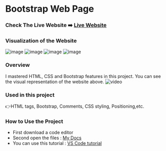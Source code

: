 # Bootstrap Web Page


### Check The Live Website ➡️ [Live Website](https://skycooper.github.io/bootstrapWeb/)


### Visualization of the Website
![image](https://user-images.githubusercontent.com/106506769/189526317-36c11978-3666-4c1f-9560-51c8a859a4da.png)
![image](https://user-images.githubusercontent.com/106506769/189526351-54e3807b-0a27-4a99-ac86-f04c2e4d9007.png)
![image](https://user-images.githubusercontent.com/106506769/189526401-27a9e79e-a757-4af6-b463-8ced1bc34d39.png)
![image](https://user-images.githubusercontent.com/106506769/189526415-1331280f-ff16-47f8-a593-6c8733ce03fd.png)


### Overview
I mastered HTML, CSS and Bootstrap features in this project. You can see the visual representation of the website above.
![video](https://www.loom.com/share/818e1255d3ea4b0bb8620482b3a2c139)

### Used in this project
👉HTML tags, Bootstrap, Comments, CSS styling, Positioning,etc.

### How to Use the Project
+ First download a code editor
+ Second open the files : [My Docs](https://github.com/SkyCooper/bootstrapWeb)
+ You can use this tutorial : [VS Code tutorial](https://www.youtube.com/watch?v=fJEbVCrEMSE)
